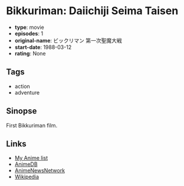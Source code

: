 # Bikkuriman: Daiichiji Seima Taisen

-   **type**: movie
-   **episodes**: 1
-   **original-name**: ビックリマン 第一次聖魔大戦
-   **start-date**: 1988-03-12
-   **rating**: None

## Tags

-   action
-   adventure

## Sinopse

First Bikkuriman film.

## Links

-   [My Anime list](https://myanimelist.net/anime/10203/Bikkuriman__Daiichiji_Seima_Taisen)
-   [AnimeDB](http://anidb.info/perl-bin/animedb.pl?show=anime&aid=2318)
-   [AnimeNewsNetwork](http://www.animenewsnetwork.com/encyclopedia/anime.php?id=3658)
-   [Wikipedia](http://ja.wikipedia.org/wiki/ビックリマン_%28アニメ%29#.E7.89.B9.E5.88.A5.E7.95.AA.E7.B5.84.E3.80.8C.E3.82.AD.E3.83.A9.E3.82.AD.E3.83.A9.E7.89.B9.E5.88.A5.E5.A2.97.E5.88.8A.E5.8F.B7.E3.80.8D)
